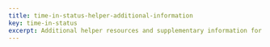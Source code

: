 ```yaml
---
title: time-in-status-helper-additional-information
key: time-in-status
excerpt: Additional helper resources and supplementary information for working with Time in Status fields and advanced configuration options.
---
```

